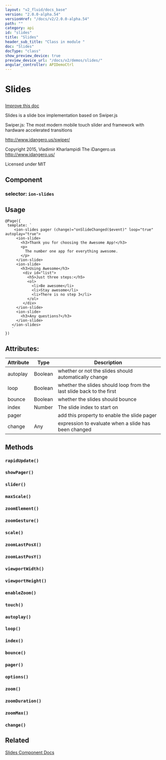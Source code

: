 ```yaml
---
layout: "v2_fluid/docs_base"
version: "2.0.0-alpha.54"
versionHref: "/docs/v2/2.0.0-alpha.54"
path: ""
category: api
id: "slides"
title: "Slides"
header_sub_title: "Class in module "
doc: "Slides"
docType: "class"
show_preview_device: true
preview_device_url: "/docs/v2/demos/slides/"
angular_controller: APIDemoCtrl 
---
```










<h1 class="api-title">


Slides






</h1>

<a class="improve-v2-docs" href='http://github.com/driftyco/ionic/edit/2.0/ionic/components/slides/slides.ts#L12'>
Improve this doc
</a>






<p>Slides is a slide box implementation based on Swiper.js</p>
<p>Swiper.js:
The most modern mobile touch slider and framework with hardware accelerated transitions</p>
<p><a href="http://www.idangero.us/swiper/">http://www.idangero.us/swiper/</a></p>
<p>Copyright 2015, Vladimir Kharlampidi
The iDangero.us
<a href="http://www.idangero.us/">http://www.idangero.us/</a></p>
<p>Licensed under MIT</p>


<h2>Component</h2>
<h3>selector: <code>ion-slides</code></h3>
<!-- @usage tag -->

<h2>Usage</h2>

<pre><code class="lang-ts">@Page({
 template: `
    &lt;ion-slides pager (change)=&quot;onSlideChanged($event)&quot; loop=&quot;true&quot; autoplay=&quot;true&quot;&gt;
     &lt;ion-slide&gt;
       &lt;h3&gt;Thank you for choosing the Awesome App!&lt;/h3&gt;
       &lt;p&gt;
         The number one app for everything awesome.
       &lt;/p&gt;
     &lt;/ion-slide&gt;
     &lt;ion-slide&gt;
       &lt;h3&gt;Using Awesome&lt;/h3&gt;
        &lt;div id=&quot;list&quot;&gt;
          &lt;h5&gt;Just three steps:&lt;/h5&gt;
          &lt;ol&gt;
            &lt;li&gt;Be awesome&lt;/li&gt;
            &lt;li&gt;Stay awesome&lt;/li&gt;
            &lt;li&gt;There is no step 3&lt;/li&gt;
          &lt;/ol&gt;
        &lt;/div&gt;
     &lt;/ion-slide&gt;
     &lt;ion-slide&gt;
       &lt;h3&gt;Any questions?&lt;/h3&gt;
     &lt;/ion-slide&gt;
   &lt;/ion-slides&gt;
   `
})
</code></pre>




<!-- @property tags -->

<h2>Attributes:</h2>
<table class="table" style="margin:0;">
<thead>
<tr>
<th>Attribute</th>


























<th>Type</th>


<th>Description</th>
</tr>
</thead>
<tbody>

<tr>
<td>
autoplay
</td>


<td>
Boolean
</td>


<td>
whether or not the slides should automatically change
</td>
</tr>

<tr>
<td>
loop
</td>


<td>
Boolean
</td>


<td>
whether the slides should loop from the last slide back to the first
</td>
</tr>

<tr>
<td>
bounce
</td>


<td>
Boolean
</td>


<td>
whether the slides should bounce
</td>
</tr>

<tr>
<td>
index
</td>


<td>
Number
</td>


<td>
The slide index to start on
</td>
</tr>

<tr>
<td>
pager
</td>


<td>

</td>


<td>
add this property to enable the slide pager
</td>
</tr>

<tr>
<td>
change
</td>


<td>
Any
</td>


<td>
expression to evaluate when a slide has been changed
</td>
</tr>

</tbody>
</table>


<!-- methods on the class -->

<h2>Methods</h2>

<div id="rapidUpdate"></div>

<h3>
<code>rapidUpdate()</code>
  

</h3>












<div id="showPager"></div>

<h3>
<code>showPager()</code>
  

</h3>












<div id="slider"></div>

<h3>
<code>slider()</code>
  

</h3>












<div id="maxScale"></div>

<h3>
<code>maxScale()</code>
  

</h3>












<div id="zoomElement"></div>

<h3>
<code>zoomElement()</code>
  

</h3>












<div id="zoomGesture"></div>

<h3>
<code>zoomGesture()</code>
  

</h3>












<div id="scale"></div>

<h3>
<code>scale()</code>
  

</h3>












<div id="zoomLastPosX"></div>

<h3>
<code>zoomLastPosX()</code>
  

</h3>












<div id="zoomLastPosY"></div>

<h3>
<code>zoomLastPosY()</code>
  

</h3>












<div id="viewportWidth"></div>

<h3>
<code>viewportWidth()</code>
  

</h3>












<div id="viewportHeight"></div>

<h3>
<code>viewportHeight()</code>
  

</h3>












<div id="enableZoom"></div>

<h3>
<code>enableZoom()</code>
  

</h3>












<div id="touch"></div>

<h3>
<code>touch()</code>
  

</h3>












<div id="autoplay"></div>

<h3>
<code>autoplay()</code>
  

</h3>












<div id="loop"></div>

<h3>
<code>loop()</code>
  

</h3>












<div id="index"></div>

<h3>
<code>index()</code>
  

</h3>












<div id="bounce"></div>

<h3>
<code>bounce()</code>
  

</h3>












<div id="pager"></div>

<h3>
<code>pager()</code>
  

</h3>












<div id="options"></div>

<h3>
<code>options()</code>
  

</h3>












<div id="zoom"></div>

<h3>
<code>zoom()</code>
  

</h3>












<div id="zoomDuration"></div>

<h3>
<code>zoomDuration()</code>
  

</h3>












<div id="zoomMax"></div>

<h3>
<code>zoomMax()</code>
  

</h3>












<div id="change"></div>

<h3>
<code>change()</code>
  

</h3>










<!-- related link -->

<h2>Related</h2>

<a href='/docs/v2/components#slides'>Slides Component Docs</a><!-- end content block -->


<!-- end body block -->

